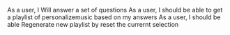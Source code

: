 As a user, I Will answer a set of questions
As a user, I should be able to get a playlist of personalizemusic based on my answers
As a user, I should be able Regenerate new playlist by reset the currernt selection

